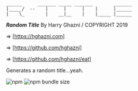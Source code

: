 ```
______      _______ _____ _______        _______
|_____/  --    |      |      |    |      |______
|    \_        |    __|__    |    |_____ |______
```
_**Random Title**_ By Harry Ghazni / COPYRIGHT 2019

=> [https://hghazni.com]

=> [https://github.com/hghazni]

=> [https://github.com/hghazni/eat]

Generates a random title...yeah.

![npm](https://img.shields.io/npm/v/@hghazni/random-title.svg) ![npm bundle size](https://img.shields.io/bundlephobia/min/@hghazni/random-title.svg)